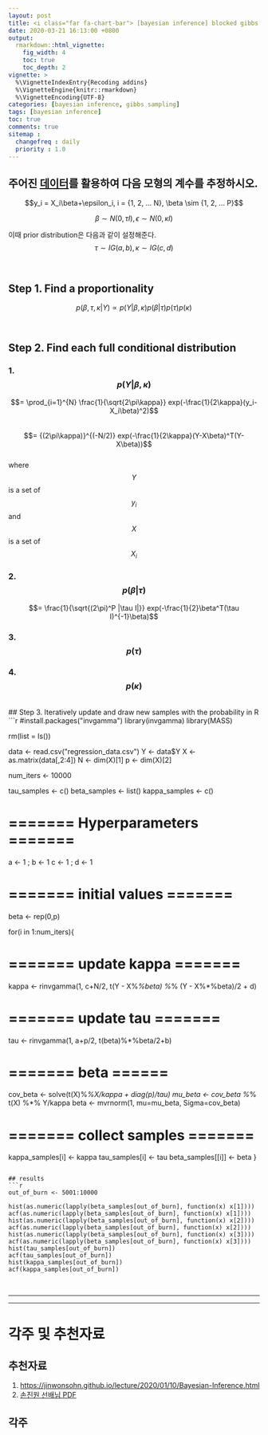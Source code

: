 ```yaml
---
layout: post
title: <i class="far fa-chart-bar"> [bayesian inference] blocked gibbs sampler</i>
date: 2020-03-21 16:13:00 +0800
output: 
  rmarkdown::html_vignette:
    fig_width: 4
    toc: true
    toc_depth: 2
vignette: >
  %\VignetteIndexEntry{Recoding addins}
  %\VignetteEngine{knitr::rmarkdown}
  %\VignetteEncoding{UTF-8}
categories: [bayesian inference, gibbs sampling]
tags: [bayesian inference]
toc: true
comments: true
sitemap :
  changefreq : daily
  priority : 1.0
---
```


<script src="https://cdn.mathjax.org/mathjax/latest/MathJax.js?config=TeX-AMS-MML_HTMLorMML" type="text/javascript"></script>  

## 주어진 [데이터](/assets/data/posts/[gibbs-sampler]-regression-data.html)를 활용하여 다음 모형의 계수를 추정하시오.
<p align="center">$$y_i = X_i\beta+\epsilon_i,       i = {1, 2, ... N},       \beta \sim {1, 2, ... P}$$</p>

$$\beta \sim N(0,\tau I),   \epsilon \sim N(0,\kappa I)$$
  
이때 prior distribution은 다음과 같이 설정해준다.  
$$\tau \sim IG(a,b),   \kappa \sim IG(c,d)$$  

<br>

## Step 1. Find a proportionality
$$p(\beta,\tau,\kappa|Y) \propto p(Y|\beta,\kappa) p(\beta | \tau) p(\tau) p(\kappa)$$  

<br>

## Step 2. Find each full conditional distribution
### 1. $$p(Y|\beta,\kappa)$$ 
$$= \prod_{i=1}^{N} \frac{1}{\sqrt{2\pi\kappa}} exp(-\frac{1}{2\kappa}(y_i-X_i\beta)^2)$$  
$$= {(2\pi\kappa)}^{(-N/2)} exp(-\frac{1}{2\kappa}(Y-X\beta)^T(Y-X\beta))$$  
where $$Y$$ is a set of $$y_i$$ and $$X$$ is a set of $$X_i$$  

### 2. $$p(\beta | \tau)$$
$$= \frac{1}{\sqrt{(2\pi)^P |\tau I|}} exp(-\frac{1}{2}\beta^T(\tau I)^{-1}\beta)$$  


### 3. $$p(\tau)$$

### 4. $$p(\kappa)$$

<br>
## Step 3. Iteratively update and draw new samples with the probability in R
```r
#install.packages("invgamma")
library(invgamma)
library(MASS)

rm(list = ls())

data <- read.csv("regression_data.csv")
Y <- data$Y
X <- as.matrix(data[,2:4])
N <- dim(X)[1]
p <- dim(X)[2]

num_iters <- 10000

tau_samples <- c()
beta_samples <- list()
kappa_samples <- c()

# ======= Hyperparameters ======= #
a <- 1 ; b <- 1 
c <- 1 ; d <- 1

# ======= initial values ======= # 
beta <- rep(0,p)

for(i in 1:num_iters){
  # ======= update kappa ======= #
  kappa <- rinvgamma(1, c+N/2, t(Y - X%*%beta) %*% (Y - X%*%beta)/2 + d)
  
  # ======= update tau ======= #
  tau <- rinvgamma(1, a+p/2, t(beta)%*%beta/2+b)
  
  # ======= beta ====== #
  cov_beta <- solve(t(X)%*%X/kappa + diag(p)/tau)
  mu_beta <- cov_beta %*% t(X) %*% Y/kappa
  beta <- mvrnorm(1, mu=mu_beta, Sigma=cov_beta)
  
  # ======= collect samples ======= #
  kappa_samples[i] <- kappa
  tau_samples[i] <- tau
  beta_samples[[i]] <- beta
}
```

## results
```r
out_of_burn <- 5001:10000

hist(as.numeric(lapply(beta_samples[out_of_burn], function(x) x[1])))
acf(as.numeric(lapply(beta_samples[out_of_burn], function(x) x[1])))
hist(as.numeric(lapply(beta_samples[out_of_burn], function(x) x[2])))
acf(as.numeric(lapply(beta_samples[out_of_burn], function(x) x[2])))
hist(as.numeric(lapply(beta_samples[out_of_burn], function(x) x[3])))
acf(as.numeric(lapply(beta_samples[out_of_burn], function(x) x[3])))
hist(tau_samples[out_of_burn])
acf(tau_samples[out_of_burn])
hist(kappa_samples[out_of_burn])
acf(kappa_samples[out_of_burn])
```


<br>  

***
***
# 각주 및 추천자료

## 추천자료 
1. https://jinwonsohn.github.io/lecture/2020/01/10/Bayesian-Inference.html
2. [손진원 선배님 PDF](https://jinwonsohn.github.io/pdfs/BI_L4.pdf) 

## 각주
